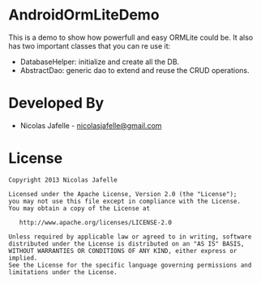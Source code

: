 AndroidOrmLiteDemo
==================

This is a demo to show how powerfull and easy ORMLite could be. It also has two important classes that you can re use it:
* DatabaseHelper: initialize and create all the DB.
* AbstractDao: generic dao to extend and reuse the CRUD operations.


Developed By
============

* Nicolas Jafelle - <nicolasjafelle@gmail.com>


License
=======

    Copyright 2013 Nicolas Jafelle

    Licensed under the Apache License, Version 2.0 (the "License");
    you may not use this file except in compliance with the License.
    You may obtain a copy of the License at

       http://www.apache.org/licenses/LICENSE-2.0

    Unless required by applicable law or agreed to in writing, software
    distributed under the License is distributed on an "AS IS" BASIS,
    WITHOUT WARRANTIES OR CONDITIONS OF ANY KIND, either express or implied.
    See the License for the specific language governing permissions and
    limitations under the License.
